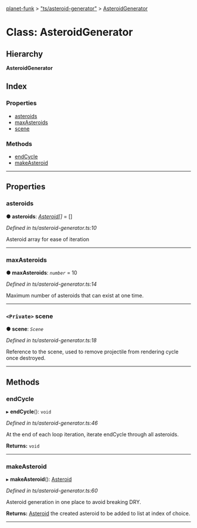 [planet-funk](../README.md) > ["ts/asteroid-generator"](../modules/_ts_asteroid_generator_.md) > [AsteroidGenerator](../classes/_ts_asteroid_generator_.asteroidgenerator.md)

# Class: AsteroidGenerator

## Hierarchy

**AsteroidGenerator**

## Index

### Properties

* [asteroids](_ts_asteroid_generator_.asteroidgenerator.md#asteroids)
* [maxAsteroids](_ts_asteroid_generator_.asteroidgenerator.md#maxasteroids)
* [scene](_ts_asteroid_generator_.asteroidgenerator.md#scene)

### Methods

* [endCycle](_ts_asteroid_generator_.asteroidgenerator.md#endcycle)
* [makeAsteroid](_ts_asteroid_generator_.asteroidgenerator.md#makeasteroid)

---

## Properties

<a id="asteroids"></a>

###  asteroids

**● asteroids**: *[Asteroid](_ts_asteroid_.asteroid.md)[]* =  []

*Defined in ts/asteroid-generator.ts:10*

Asteroid array for ease of iteration

___
<a id="maxasteroids"></a>

###  maxAsteroids

**● maxAsteroids**: *`number`* = 10

*Defined in ts/asteroid-generator.ts:14*

Maximum number of asteroids that can exist at one time.

___
<a id="scene"></a>

### `<Private>` scene

**● scene**: *`Scene`*

*Defined in ts/asteroid-generator.ts:18*

Reference to the scene, used to remove projectile from rendering cycle once destroyed.

___

## Methods

<a id="endcycle"></a>

###  endCycle

▸ **endCycle**(): `void`

*Defined in ts/asteroid-generator.ts:46*

At the end of each loop iteration, iterate endCycle through all asteroids.

**Returns:** `void`

___
<a id="makeasteroid"></a>

###  makeAsteroid

▸ **makeAsteroid**(): [Asteroid](_ts_asteroid_.asteroid.md)

*Defined in ts/asteroid-generator.ts:60*

Asteroid generation in one place to avoid breaking DRY.

**Returns:** [Asteroid](_ts_asteroid_.asteroid.md)
the created asteroid to be added to list at index of choice.

___

